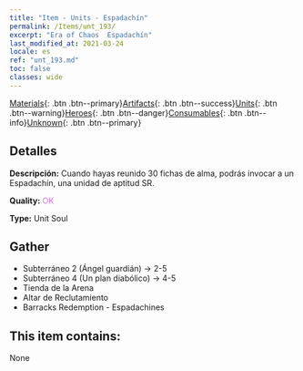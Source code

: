 ```yaml
---
title: "Item - Units - Espadachín"
permalink: /Items/unt_193/
excerpt: "Era of Chaos  Espadachín"
last_modified_at: 2021-03-24
locale: es
ref: "unt_193.md"
toc: false
classes: wide
---
```

 [Materials](/es/Items/){: .btn .btn--primary}[Artifacts](/es/Items/Artifacts/){: .btn .btn--success}[Units](/es/Items/Units/){: .btn .btn--warning}[Heroes](/es/Items/Heroes/){: .btn .btn--danger}[Consumables](/es/Items/Consumables/){: .btn .btn--info}[Unknown](/es/Items/Unknown/){: .btn .btn--primary}

## Detalles
 **Descripción:** Cuando hayas reunido 30 fichas de alma, podrás invocar a un Espadachín, una unidad de aptitud SR.

 **Quality:** <span style="color: #DA70D6">OK</span>

 **Type:** Unit Soul

## Gather

*    Subterráneo 2 (Ángel guardián) -> 2-5 
*    Subterráneo 4 (Un plan diabólico) -> 4-5 
*    Tienda de la Arena 
*    Altar de Reclutamiento 
*    Barracks Redemption - Espadachines 

## This item contains:

  None

